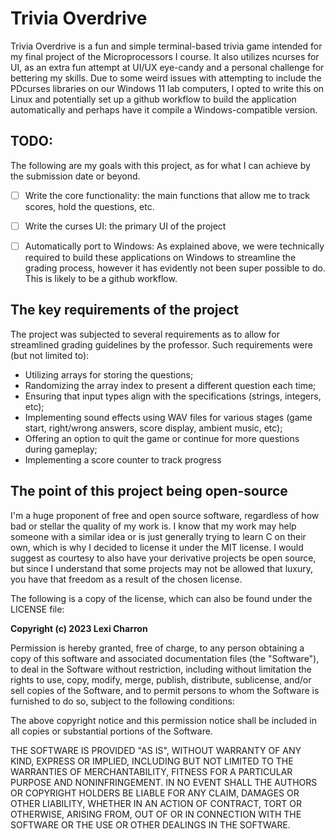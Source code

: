 # Trivia Overdrive
Trivia Overdrive is a fun and simple terminal-based trivia game intended for my final project of the Microprocessors I course. It also utilizes ncurses for UI, as an extra fun attempt at UI/UX eye-candy and a personal challenge for bettering my skills. Due to some weird issues with attempting to include the PDcurses libraries on our Windows 11 lab computers, I opted to write this on Linux and potentially set up a github workflow to build the application automatically and perhaps have it compile a Windows-compatible version.

## TODO:
The following are my goals with this project, as for what I can achieve by the submission date or beyond.
- [ ] Write the core functionality: the main functions that allow me to track scores, hold the questions, etc.
- [ ] Write the curses UI: the primary UI of the project
- [ ] Automatically port to Windows: As explained above, we were technically required to build these applications on Windows to streamline the grading process, however it has evidently not been super possible to do. This is likely to be a github workflow.


## The key requirements of the project
The project was subjected to several requirements as to allow for streamlined grading guidelines by the professor. Such requirements were (but not limited to):
* Utilizing arrays for storing the questions;
* Randomizing the array index to present a different question each time;
* Ensuring that input types align with the specifications (strings, integers, etc);
* Implementing sound effects using WAV files for various stages (game start, right/wrong answers, score display, ambient music, etc);
* Offering an option to quit the game or continue for more questions during gameplay;
* Implementing a score counter to track progress

## The point of this project being open-source
I'm a huge proponent of free and open source software, regardless of how bad or stellar the quality of my work is. I know that my work may help someone with a similar idea or is just generally trying to learn C on their own, which is why I decided to license it under the MIT license. I would suggest as courtesy to also have your derivative projects be open source, but since I understand that some projects may not be allowed that luxury, you have that freedom as a result of the chosen license.

The following is a copy of the license, which can also be found under the LICENSE file:



**Copyright (c) 2023 Lexi Charron**

Permission is hereby granted, free of charge, to any person obtaining a copy
of this software and associated documentation files (the "Software"), to deal
in the Software without restriction, including without limitation the rights
to use, copy, modify, merge, publish, distribute, sublicense, and/or sell
copies of the Software, and to permit persons to whom the Software is
furnished to do so, subject to the following conditions:

The above copyright notice and this permission notice shall be included in all
copies or substantial portions of the Software.

THE SOFTWARE IS PROVIDED "AS IS", WITHOUT WARRANTY OF ANY KIND, EXPRESS OR
IMPLIED, INCLUDING BUT NOT LIMITED TO THE WARRANTIES OF MERCHANTABILITY,
FITNESS FOR A PARTICULAR PURPOSE AND NONINFRINGEMENT. IN NO EVENT SHALL THE
AUTHORS OR COPYRIGHT HOLDERS BE LIABLE FOR ANY CLAIM, DAMAGES OR OTHER
LIABILITY, WHETHER IN AN ACTION OF CONTRACT, TORT OR OTHERWISE, ARISING FROM,
OUT OF OR IN CONNECTION WITH THE SOFTWARE OR THE USE OR OTHER DEALINGS IN THE
SOFTWARE.
